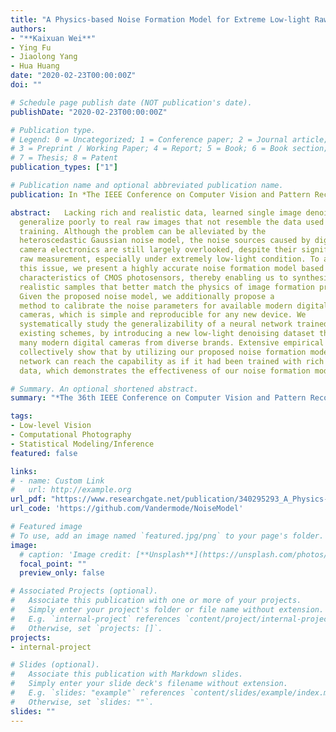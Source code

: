 ```yaml
---
title: "A Physics-based Noise Formation Model for Extreme Low-light Raw Denoising"
authors:
- "**Kaixuan Wei**"
- Ying Fu
- Jiaolong Yang
- Hua Huang
date: "2020-02-23T00:00:00Z"
doi: ""

# Schedule page publish date (NOT publication's date).
publishDate: "2020-02-23T00:00:00Z"

# Publication type.
# Legend: 0 = Uncategorized; 1 = Conference paper; 2 = Journal article;
# 3 = Preprint / Working Paper; 4 = Report; 5 = Book; 6 = Book section;
# 7 = Thesis; 8 = Patent
publication_types: ["1"]

# Publication name and optional abbreviated publication name.
publication: In *The IEEE Conference on Computer Vision and Pattern Recognition (CVPR)*, 2020

abstract:   Lacking rich and realistic data, learned single image denoising algorithms
  generalize poorly to real raw images that not resemble the data used for
  training. Although the problem can be alleviated by the
  heteroscedastic Gaussian noise model, the noise sources caused by digital
  camera electronics are still largely overlooked, despite their significant effect on
  raw measurement, especially under extremely low-light condition. To address
  this issue, we present a highly accurate noise formation model based on the
  characteristics of CMOS photosensors, thereby enabling us to synthesize
  realistic samples that better match the physics of image formation process.
  Given the proposed noise model, we additionally propose a
  method to calibrate the noise parameters for available modern digital
  cameras, which is simple and reproducible for any new device. We
  systematically study the generalizability of a neural network trained with
  existing schemes, by introducing a new low-light denoising dataset that covers
  many modern digital cameras from diverse brands. Extensive empirical results
  collectively show that by utilizing our proposed noise formation model, a
  network can reach the capability as if it had been trained with rich real
  data, which demonstrates the effectiveness of our noise formation model.

# Summary. An optional shortened abstract.
summary: "*The 36th IEEE Conference on Computer Vision and Pattern Recognition **(CVPR 2020)**, Seattle, USA,* **Oral Presentation, Acceptance Rate: 5%**" 

tags:
- Low-level Vision
- Computational Photography
- Statistical Modeling/Inference
featured: false

links:
# - name: Custom Link
#   url: http://example.org
url_pdf: "https://www.researchgate.net/publication/340295293_A_Physics-based_Noise_Formation_Model_for_Extreme_Low-light_Raw_Denoising"
url_code: 'https://github.com/Vandermode/NoiseModel'

# Featured image
# To use, add an image named `featured.jpg/png` to your page's folder. 
image:
  # caption: 'Image credit: [**Unsplash**](https://unsplash.com/photos/pLCdAaMFLTE)'
  focal_point: ""
  preview_only: false

# Associated Projects (optional).
#   Associate this publication with one or more of your projects.
#   Simply enter your project's folder or file name without extension.
#   E.g. `internal-project` references `content/project/internal-project/index.md`.
#   Otherwise, set `projects: []`.
projects:
- internal-project

# Slides (optional).
#   Associate this publication with Markdown slides.
#   Simply enter your slide deck's filename without extension.
#   E.g. `slides: "example"` references `content/slides/example/index.md`.
#   Otherwise, set `slides: ""`.
slides: ""
---
```

